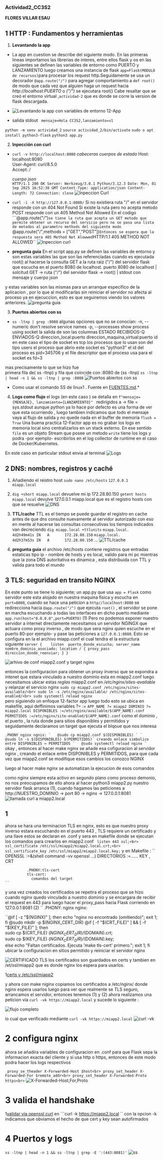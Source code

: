 ### Actividad2_CC3S2 
**FLORES VILLAR ESAU**
## 1 HTTP : Fundamentos y herramientas
 1. **Levantando la app** 
 - La app en cuestion se describe del siguiente modo. En las primeras lineas importamos las librerias de interes, entre ellos flask y os
en las siguientes se definen las variables de entorno como PUERTO y LANZAMIENTO
luego creamos una instancia de flask ``app=Flask(MODULO de recursos)``para procesar los request http.Seguidamente se usa un decorador 
``@app.route("/")`` para agregar comportamiento a ```def root()``` de modo que cada vez que  alguien haga un request hacia *http://localhost:PUERTO* o *("/")* se ejecutara root()
Cabe resaltar que se creó el entorno virtual ,`actividad-2` que es donde se corre la version de flask descargada.
- ![Levantando la app con variables de entorno 12-App](imagenes/1_1.png)

-  salida stdout ` mensaje=Hola CC3S2,lanzamiento=v1`

`python -m venv actividad_2`
`source actividad_2/bin/activate`
`sudo o apt install python3-flask`
`python3 app.py`

2. **Inpección con curl**
- ``curl -v http://localhost:8080`` 
 *cabeceras*                    *cuerpos de estado* 
    Host:                           localhost:8080        
    User-Agent:                     curl/8.5.0      
    Accept:                         */*
                     
    *cuerpo json*  
    ``HTTP/1.1 200 OK
    Server: Werkzeug/3.0.1 Python/3.12.3
    Date: Mon, 01 Sep 2025 16:52:38 GMT
    Content-Type: application/json
    Content-Length: 72
    Connection: close``
 ![Inpeccion Curl](imagenes/1_2_1.png)

- ``curl -i -X http://127.0.0.1:8080/``
Si no existiera ruta "/" en el servidor responde con un 404 Not Found 
Si existe la ruta pero no acepta metodo POST responde con un 405 Method Not Allowed
En el codigo  ```@app.route("/")`` se tiene la ruta
que acepta un GET metodo que permite obtener un recurso del servicio
pero no se pasa una lista de metodos al parametro methods del siguiente modo 
``@app.route("/",methods = ["GET","POST"])``
Entonces se espera que la respuesta sera 405 Method Not Alowwed
``HTTP/1.1 405 METHOD NOT ALLOWED``
 ![Inpeccion curl](imagenes/1_2_2.png) 

- **pregunta guia**
En el script app.py se definen las variables de entorno y son estas variables las que son las referenciadas  cuando es ejecutada root() al hacerse la consulta GET  a la ruta raiz ("/") del  servidor flask  que escucha en el puerto 8080 de localhost.
                puerto 8080 de localhost
                    |
solcitud GET    → ruta ("/") del servidor flask → root()
                                                    |
                                                stdout con mensaje y  cuerpo json    

y estas variables son las mismas para un arranque especifico de la aplicacion , por lo que al modificarlas sin reiniciar el servidor no afecta al proceso ya en ejecuccion, esto es que seguiremos viendo los valores anteriores. 
![pregunta guia](imagenes/1_2_3.png)

3. **Puertos abiertos con ss**
- ``ss -ltnp | grep :8080``
algunas opciones que no se conocían:
-n, --numeric       don't resolve service names
-p, --processes     show process using socket
la salida de son las columnas 
ESTADO   RECIBIDOS-Q ENVIADOS-Q direccion_local:puerto direccion_maquina_virtual:puerto id
en este caso el tipo de socket es tcp
los procesos que lo usan son del tipo users
el proceso que abrio este socket  es "python3"
el id del proceso es pid=345706 
y el file descriptor que el proceso usa para el socket es fd=3

mas precisamente lo que se hizo fue  
primera fila de( ss -ltnp) y fila que coincide con :8080 de (ss -ltnp)
``ss -ltnp | head -n 1 && ss -ltnp | grep :8080``
![Puertos abiertos con ss](imagenes/1_3.png)

* Como usar el comando SS de linux1 . Fuente en [FUENTES.md](FUENTES.md).*

4. **Logs como flujo**
el logs (en este caso ) se detalla en ``f"mensaje={MENSAJE}, lanzamiento={LANZAMIENTO}" `` redirigidos a → file = sys.stdout aunque python ya lo hace por defecto es una forma de ver que esta ocurriendo , luego tambien indicamos que todo el mensaje vaya al flujo de salida y no quede nada en el buffer de memoria ``flush = True`` 
Una buena practica 12-Factor app es no grabar los logs en memoria local sino centralizarlos en un stack externo. 
En ese sentido ``file`` es un objeto Stream que posee un metodo ``write`` tiene los logs y podra -por ejemplo- escribirlos en el log collector de runtime en el caso de Docker/Kubernetes.

En este caso en particular stdout envia al terminal
![Logs](imagenes/1_4.png)

## 2 DNS: nombres, registros y caché
1. Añadiendo el reistro host ``sudo nano /etc/hosts``
                                ```127.0.0.1    miapp.local```
2. ``dig +short miapp.local`` devuelve mi ip 172.28.80.150 
    ``getent hosts miapp.local`` devulve 127.0.0.1  miapp.local
    que es el registro hosts con que se resuelve
![DNS](imagenes/2_2.png)

3. **TTL/cache**
TTL es el tiempo se puede guardar el registro en cache antes de que dns consulte nuevamente al servidor autorizado
con eso en mente al  hacerse  las consultas consecutivas los tiempos indicados van decreciendo
``dig miapp.local +ttlunits``
``miapp.local.            4d2h49m41s IN   A       172.28.80.150``
``miapp.local.            4d2h37m53s IN   A       172.28.80.150``
...
![TTL/cache](imagenes/2_3.png)

4. **pregunta guia**
el  archivo /etc/hosts contiene registros que  entradas estaticas  tipo ip - nombre de hosts  y es local, valido para mi pc mientras que la zona DNS autoritativa es dinamica , esta distribuida con TTL y valida para todo el mundo

## 3 TLS: seguridad en transito NGINX
En este punto se tiene lo siguiente; un app.py que usa ``app = Flask`` como servidor este esta alojado en nuestra maquina fisica y escucha en  ``port=8080``, cuando se hace una peticion a ``http//localhost:8080`` se redirecciona hacia ``@app.route("/")`` que ejecuta ``root()`` , el servidor se pone en marcha escuchando a todas las interfaces en dicho puerto mediante ``app.run(host="0.0.0.0",port=PUERTO)`` (1)
Pero no podemos exponer nuestro servidor a internet directamente necesitamos un servidor NGINGX que actuara como proxy inverso , de modo que sera nginx quien escuche en el puerto 80-por ejemplo- y pase las peticiones a ``127.0.0.1:8080``. Esto se configura en la el archivo miapp.conf el cual tendra el la estructura siguiente
``
server {    listen  puerto_donde_escucha;
            server_name nombre_dominio_asociado;
    location / {
            proxy_pass direccion_donde_reenviar;
    }
} ``

![arhivo de conf miapp2.conf y target nginx](imagenes/3_0.png)

entonces la configuracion para obtener un proxy inverso que se expondra a intenet que estara vinculado  a nuestro dominio esta en miapp2.conf 
luego necesitamos ubicar estas *reglas* miapp2.conf en 
*/etc/nginx/sites-available* y relanzar el servicio nginx
``sudo cp miapp2.conf /etc/nginx/sites-available/<br>
sudo ln -s /etc/nginx/available/ /etc/nginx/sites-enabled/<br>
sudo systemctl reload nginx``<br>
pero siguiendo un enfoque 12-factor app
luego todo esto se ubica en makefile, aqui deffinimos variables ?=  := 
``
    APP_NAME ?= miapp2
    DOMINIO ?= miapp2.local
    DISPONIBLES :=/etc/nginx/available/$(APP_NAME).conf
    PERMITIDOS :=/etc/nginx/site-enabled/$(APP_NAME).conf
``
como el dominio , el puerto , la ruta donde para sitios disponibles y permitidos
y seguidamente declaramos un target que ejecuta el blqoue que nos interesa

``.PHONY nginx
ngnix:
`   @sudo cp miapp2.conf $(DISPONIBLES) `
`   @sudo ln -s $(DISPONIBLES) $(PERMITIDOS)` creando enlace simbolico entre DISPONIBLES ↔ PERMITIDOS
`   @sudo systemctl reload nginx `
``
okay , entonces al hacer make nginx se añade esa cofiguracion al servidor nginx , creando el enlace 
entre DISPONIBLES y PERMITIDOS, para que cada vez que miapp2.conf se modifique 
esos cambios los conozco NGINX

luego al hacer make nginx se automatizan la ejecucion de esos comandos

como nginx siempre esta activo en segundo plano como proceso demonio, no nos preocupamos de ello
ahora al hacer python3 miapp2.py nuestro servidor flask arranca (1), cuando hagamos las peticiones a
http://NUESTRO_DOMINIO  → port 80 → nginx →  127.0.0.1:8081<br>
![llamada curl a miapp2.local](imagenes/3_0_1.png)
## 1
ahora se hara una terminacion TLS en nginx, esto es que nuestro proxy inverso estara escuchando en el puerto 443 , TLS requiere un certificado
y una llave estos se declaran en .conf y sera en makefile donde se ejecutan los comandos para crearlos
en miapp2.conf `` 
                listen 443 ssl;<br>
                ssl_certificate /etc/ssl/miapp2/miapp2.local.crt;<br>
                ssl_certificate_key /etc/ssl/miapp2/miapp2.local.key; ``
y en Makefile : ``
              OPENSSL :=&(shell command -vv openssl ...)
              DIRECTORIOS :=......
              KEY , CRT

              .PHONY:tls-cert
              tls-cert:
                comandos del target
    ``
y una vez creados los certificados se repetira el proceso que se hizo cuando  nginx quedo vinculado a nuestro dominio y se encargara de recibir el request en 443 para luego hacer el proxy_pass hacia Flask  corriendo en 127.0.0.1:8081 (2)
``
.PHONY: nginx
nginx:

``@if [ -z "$(NGINX)" ]; then echo "nginx no encontrado (omitiendo)"; exit 1; fi
	@sudo mkdir -p $(NGINX_CERT_DIR)
	@if [ -f "$(CRT_FILE)" ] && [ -f "$(KEY_FILE)" ]; then \
	  sudo cp $(CRT_FILE) $(NGINX_CERT_DIR)/$(DOMAIN).crt; \
	  sudo cp $(KEY_FILE) $(NGINX_CERT_DIR)/$(DOMAIN).key; \
	else echo "Faltan certificados. Ejecuta 'make tls-cert' primero."; exit 1; fi
    ubicar la configuracion en sitios permitido y reiniciar el servidor nginx

![CERTIFICADO TLS](imagenes/3_1.png)
los certificados son guardados en certs  y tambien en /et/ssl/miapp2 que es donde nginx los espera para usarlos.

1[certs y /etc/ssl/miapp2](imagenes/3_1_2.png)

y ahora con make niginx copiamos los certificados a /etc/nginx/  donde nginx espera usarlos
luego para ver que realmente se TLS seguro, arrancamos el servidor, entonces tenemos (1)  y (2)
ahora realizamos una peticion via ``curl -vk https://miapp2.local`` y sucede lo siguiente :

![flujo completo](imagenes/3_1_3.png)

lo cual que verificado mediante ``curl -vk https://miapp2.local``
![curl -vk ](imagenes/3_1_4.png)
# 2 configura nginx
ahora se añadira variables de configuracion en .conf para que Flask sepa la informacion exacta del cliente y si usa http o https, entonces de este modo podra hacer los logs respectivos

``  proxy_se_theader X-Forwarded-Host $host<br>
    proxy_set_header X-Forwarded-For $remote_addr<br>
    proxy_set_header X-Forwarded-Proto https<br>
``
![X-Forwarded-Host,For,Proto](imagenes/3_2_1.png)

# 3 valida el handshake 
1[validar via openssl,curl](imagenes/3_3_1.png)
en ```curl -k https://miapp2.local `` con la opcion -k indicamos que obviamos el hecho de que cert y key sean autofirmados

# 4 Puertos y logs
``ss -ltnp | head -n 1 && ss -ltnp | grep -E ':(443:8081)'``
![ss](imagenes/3_4_1.png)


